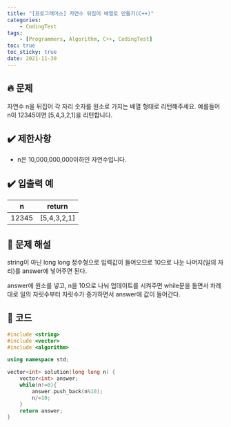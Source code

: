 ```yaml
---
title: "[프로그래머스] 자연수 뒤집어 배열로 만들기(C++)"
categories: 
    - CodingTest
tags:
    - [Programmers, Algorithm, C++, CodingTest]
toc: true
toc_sticky: true
date: 2021-11-30
---
```


## 🔥 문제

자연수 n을 뒤집어 각 자리 숫자를 원소로 가지는 배열 형태로 리턴해주세요. 예를들어 n이 12345이면 [5,4,3,2,1]을 리턴합니다.

## ✔️ 제한사항

- n은 10,000,000,000이하인 자연수입니다.

## ✔️ 입출력 예

|n|return|
|---|---|
|12345|[5,4,3,2,1]|

## 🤔 문제 해설

string이 아닌 long long 정수형으로 입력값이 들어오므로 10으로 나눈 나머지(일의 자리)를 answer에 넣어주면 된다. 

answer에 원소를 넣고, n을 10으로 나눠 업데이트를 시켜주면 while문을 돌면서 차례대로 일의 자릿수부터 자릿수가 증가하면서 answer에 값이 들어간다.


## 👻 코드

```cpp
#include <string>
#include <vector>
#include <algorithm>

using namespace std;

vector<int> solution(long long n) {
    vector<int> answer;
    while(n!=0){
        answer.push_back(n%10);
        n/=10;
    }
    return answer;
}
```

